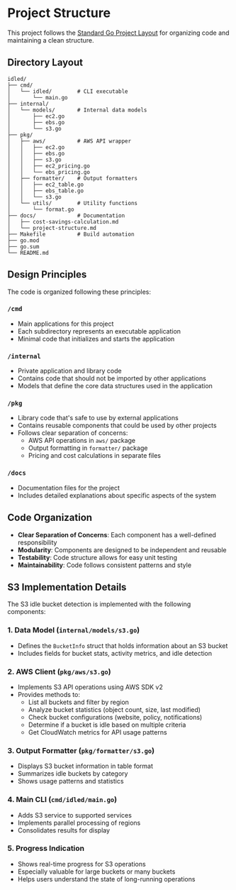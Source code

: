 # Project Structure

This project follows the [Standard Go Project Layout](https://github.com/golang-standards/project-layout) for organizing code and maintaining a clean structure.

## Directory Layout

```
idled/
├── cmd/
│   └── idled/        # CLI executable
│       └── main.go
├── internal/
│   └── models/       # Internal data models
│       ├── ec2.go
│       ├── ebs.go
│       └── s3.go
├── pkg/
│   ├── aws/          # AWS API wrapper
│   │   ├── ec2.go
│   │   ├── ebs.go
│   │   ├── s3.go
│   │   ├── ec2_pricing.go
│   │   └── ebs_pricing.go
│   ├── formatter/    # Output formatters
│   │   ├── ec2_table.go
│   │   ├── ebs_table.go
│   │   └── s3.go
│   └── utils/        # Utility functions
│       └── format.go
├── docs/             # Documentation
│   ├── cost-savings-calculation.md
│   └── project-structure.md
├── Makefile          # Build automation
├── go.mod
├── go.sum
└── README.md
```

## Design Principles

The code is organized following these principles:

### `/cmd`

- Main applications for this project
- Each subdirectory represents an executable application
- Minimal code that initializes and starts the application

### `/internal`

- Private application and library code
- Contains code that should not be imported by other applications
- Models that define the core data structures used in the application

### `/pkg`

- Library code that's safe to use by external applications
- Contains reusable components that could be used by other projects
- Follows clear separation of concerns:
  - AWS API operations in `aws/` package
  - Output formatting in `formatter/` package
  - Pricing and cost calculations in separate files

### `/docs`

- Documentation files for the project
- Includes detailed explanations about specific aspects of the system

## Code Organization

- **Clear Separation of Concerns**: Each component has a well-defined responsibility
- **Modularity**: Components are designed to be independent and reusable
- **Testability**: Code structure allows for easy unit testing
- **Maintainability**: Code follows consistent patterns and style

## S3 Implementation Details

The S3 idle bucket detection is implemented with the following components:

### 1. Data Model (`internal/models/s3.go`)

- Defines the `BucketInfo` struct that holds information about an S3 bucket
- Includes fields for bucket stats, activity metrics, and idle detection

### 2. AWS Client (`pkg/aws/s3.go`)

- Implements S3 API operations using AWS SDK v2
- Provides methods to:
  - List all buckets and filter by region
  - Analyze bucket statistics (object count, size, last modified)
  - Check bucket configurations (website, policy, notifications)
  - Determine if a bucket is idle based on multiple criteria
  - Get CloudWatch metrics for API usage patterns

### 3. Output Formatter (`pkg/formatter/s3.go`)

- Displays S3 bucket information in table format
- Summarizes idle buckets by category
- Shows usage patterns and statistics

### 4. Main CLI (`cmd/idled/main.go`)

- Adds S3 service to supported services
- Implements parallel processing of regions
- Consolidates results for display

### 5. Progress Indication

- Shows real-time progress for S3 operations
- Especially valuable for large buckets or many buckets
- Helps users understand the state of long-running operations